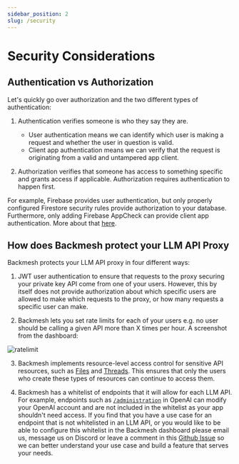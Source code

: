 ```yaml
---
sidebar_position: 2
slug: /security
---
```


# Security Considerations

## Authentication vs Authorization

Let's quickly go over authorization and the two different types of authentication:

1. Authentication verifies someone is who they say they are.

   - User authentication means we can identify which user is making a request and whether the user in question is valid.
   - Client app authentication means we can verify that the request is originating from a valid and untampered app client.

2. Authorization verifies that someone has access to something specific and grants access if applicable. Authorization requires authentication to happen first.

For example, Firebase provides user authentication, but only properly configured Firestore security rules provide authorization to your database. Furthermore, only adding Firebase AppCheck can provide client app authentication. More about that [here](https://firebase.google.com/docs/firestore/security/overview).

## How does Backmesh protect your LLM API Proxy

Backmesh protects your LLM API proxy in four different ways:

1. JWT user authentication to ensure that requests to the proxy securing your private key API come from one of your users. However, this by itself does not provide authorization about which specific users are allowed to make which requests to the proxy, or how many requests a specific user can make.

2. Backmesh lets you set rate limits for each of your users e.g. no user should be calling a given API more than X times per hour. A screenshot from the dashboard:

![ratelimit](/ratelimit.png)

3. Backmesh implements resource-level access control for sensitive API resources, such as [Files](https://platform.openai.com/docs/api-reference/files) and [Threads](https://platform.openai.com/docs/api-reference/threads). This ensures that only the users who create these types of resources can continue to access them.

4. Backmesh has a whitelist of endpoints that it will allow for each LLM API. For example, endpoints such as [`/administration`](https://platform.openai.com/docs/api-reference/administration) in OpenAI can modify your OpenAI account and are not included in the whitelist as your app shouldn't need access. If you find that you have a use case for an endpoint that is not whitelisted in an LLM API, or you would like to be able to configure this whitelist in the Backmesh dashboard please email us, message us on Discord or leave a comment in this [Github Issue](https://github.com/backmesh/backmesh/issues/1) so we can better understand your use case and build a feature that serves your needs.
